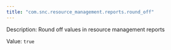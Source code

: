 ```yaml
---
title: "com.snc.resource_management.reports.round_off"
---
```


Description: Round off values in resource management reports

Value: `true`